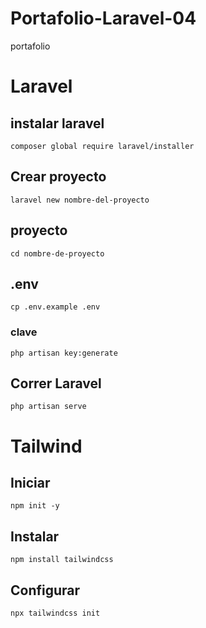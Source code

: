 # Portafolio-Laravel-04
 portafolio

# Laravel

## instalar laravel 

    composer global require laravel/installer

## Crear proyecto

    laravel new nombre-del-proyecto

## proyecto

    cd nombre-de-proyecto

## .env 

    cp .env.example .env

### clave

    php artisan key:generate

## Correr Laravel
    
    php artisan serve


# Tailwind


## Iniciar

    npm init -y

## Instalar 

    npm install tailwindcss

## Configurar

    npx tailwindcss init
